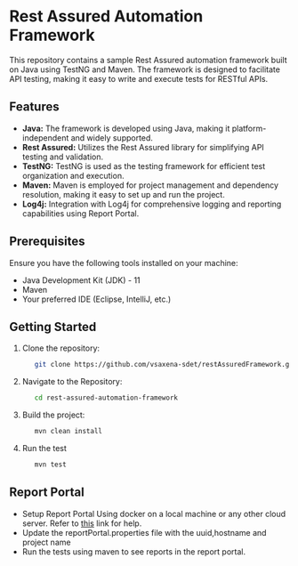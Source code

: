 # Rest Assured Automation Framework

This repository contains a sample Rest Assured automation framework built on Java using TestNG and Maven. The framework is designed to facilitate API testing, making it easy to write and execute tests for RESTful APIs.

## Features

- **Java:** The framework is developed using Java, making it platform-independent and widely supported.
- **Rest Assured:** Utilizes the Rest Assured library for simplifying API testing and validation.
- **TestNG:** TestNG is used as the testing framework for efficient test organization and execution.
- **Maven:** Maven is employed for project management and dependency resolution, making it easy to set up and run the project.
- **Log4j:** Integration with Log4j for comprehensive logging and reporting capabilities using Report Portal.

## Prerequisites

Ensure you have the following tools installed on your machine:

- Java Development Kit (JDK) - 11
- Maven
- Your preferred IDE (Eclipse, IntelliJ, etc.)

## Getting Started

1. Clone the repository:

   ```bash
      git clone https://github.com/vsaxena-sdet/restAssuredFramework.git
   
2. Navigate to the Repository:
   ```bash
      cd rest-assured-automation-framework
   
4. Build the project:
   ```bash
      mvn clean install
   
5. Run the test
   ```bash
      mvn test

## Report Portal
  - Setup Report Portal Using docker on a local machine or any other cloud server. Refer to [this](https://reportportal.io/docs/installation-steps/DeployWithDockerOnLinuxMac) link for help.
  - Update the reportPortal.properties file with the uuid,hostname and project name
  - Run the tests using maven to see reports in the report portal.

